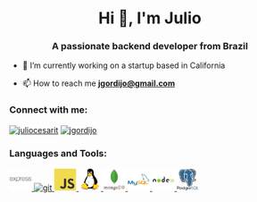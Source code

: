 <h1 align="center">Hi 👋, I'm Julio</h1>
<h3 align="center">A passionate backend developer from Brazil</h3>

- 🚀 I’m currently working on a startup based in California

- 📫 How to reach me **jgordijo@gmail.com**

<h3 align="left">Connect with me:</h3>
<p align="left">
<a href="https://linkedin.com/in/juliocesarit" target="blank"><img align="center" src="https://cdn.jsdelivr.net/npm/simple-icons@3.0.1/icons/linkedin.svg" alt="juliocesarit" height="30" width="40" /></a>
<a href="https://instagram.com/jgordijo" target="blank"><img align="center" src="https://cdn.jsdelivr.net/npm/simple-icons@3.0.1/icons/instagram.svg" alt="jgordijo" height="30" width="40" /></a>
</p>

<h3 align="left">Languages and Tools:</h3>
<p align="left"> <a href="https://expressjs.com" target="_blank"> <img src="https://raw.githubusercontent.com/devicons/devicon/master/icons/express/express-original-wordmark.svg" alt="express" width="40" height="40"/> </a> <a href="https://git-scm.com/" target="_blank"> <img src="https://www.vectorlogo.zone/logos/git-scm/git-scm-icon.svg" alt="git" width="40" height="40"/> </a>  <a href="https://developer.mozilla.org/en-US/docs/Web/JavaScript" target="_blank"> <img src="https://raw.githubusercontent.com/devicons/devicon/master/icons/javascript/javascript-original.svg" alt="javascript" width="40" height="40"/> </a> <a href="https://www.linux.org/" target="_blank"> <img src="https://raw.githubusercontent.com/devicons/devicon/master/icons/linux/linux-original.svg" alt="linux" width="40" height="40"/> </a> <a href="https://www.mongodb.com/" target="_blank"> <img src="https://raw.githubusercontent.com/devicons/devicon/master/icons/mongodb/mongodb-original-wordmark.svg" alt="mongodb" width="40" height="40"/> </a> <a href="https://www.mysql.com/" target="_blank"> <img src="https://raw.githubusercontent.com/devicons/devicon/master/icons/mysql/mysql-original-wordmark.svg" alt="mysql" width="40" height="40"/> </a> <a href="https://nodejs.org" target="_blank"> <img src="https://raw.githubusercontent.com/devicons/devicon/master/icons/nodejs/nodejs-original-wordmark.svg" alt="nodejs" width="40" height="40"/> </a> <a href="https://www.postgresql.org" target="_blank"> <img src="https://raw.githubusercontent.com/devicons/devicon/master/icons/postgresql/postgresql-original-wordmark.svg" alt="postgresql" width="40" height="40"/></p>

